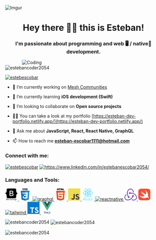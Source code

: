 ![Imgur](https://i.imgur.com/UXEzj8S.png)
<h1 align="center">Hey there 🖖🏻 this is Esteban!</h1>
<h3 align="center">I'm passionate about programming and web 🖥 / native📱 development.</h3>

<img align="right" alt="Coding" width="450" src="https://i.pinimg.com/originals/e8/f4/53/e8f453469a3ec97ecd354df465d73913.gif" >

<p align="left"> <img src="https://komarev.com/ghpvc/?username=estebancoder2054&label=Profile%20views&color=0e75b6&style=plastic" alt="estebancoder2054" /> </p>

<p align="left"> <a href="https://twitter.com/estebescobar" target="blank"><img src="https://img.shields.io/twitter/follow/estebescobar?logo=twitter&style=for-the-badge" alt="estebescobar" /></a> </p>

- 🔭 I’m currently working on [Mesh Communities](https://www.meshcommunities.us/)

- 🌱 I’m currently learning **iOS development (Swift)**

- 👯 I’m looking to collaborate on **Open source projects**

- 👨‍💻 You can take a look at my portfolio [https://esteban-dev-portfolio.netlify.app/](https://esteban-dev-portfolio.netlify.app/)

- 💬 Ask me about **JavaScript, React, React Native, GraphQL**

- 📫 How to reach me **esteban-escobar1111@hotmail.com**

<h3 align="left">Connect with me:</h3>
<p align="left">
<a href="https://twitter.com/estebescobar" target="blank"><img align="center" src="https://raw.githubusercontent.com/rahuldkjain/github-profile-readme-generator/master/src/images/icons/Social/twitter.svg" alt="estebescobar" height="30" width="40" /></a>
<a href="https://linkedin.com/in/https://www.linkedin.com/in/estebanescobar2054/" target="blank"><img align="center" src="https://raw.githubusercontent.com/rahuldkjain/github-profile-readme-generator/master/src/images/icons/Social/linked-in-alt.svg" alt="https://www.linkedin.com/in/estebanescobar2054/" height="30" width="40" /></a>
</p>

<h3 align="left">Languages and Tools:</h3>
<p align="left"> <a href="https://getbootstrap.com" target="_blank" rel="noreferrer"> <img src="https://raw.githubusercontent.com/devicons/devicon/master/icons/bootstrap/bootstrap-plain-wordmark.svg" alt="bootstrap" width="40" height="40"/> </a> <a href="https://www.w3schools.com/css/" target="_blank" rel="noreferrer"> <img src="https://raw.githubusercontent.com/devicons/devicon/master/icons/css3/css3-original-wordmark.svg" alt="css3" width="40" height="40"/> </a> <a href="https://graphql.org" target="_blank" rel="noreferrer"> <img src="https://www.vectorlogo.zone/logos/graphql/graphql-icon.svg" alt="graphql" width="40" height="40"/> </a> <a href="https://www.w3.org/html/" target="_blank" rel="noreferrer"> <img src="https://raw.githubusercontent.com/devicons/devicon/master/icons/html5/html5-original-wordmark.svg" alt="html5" width="40" height="40"/> </a> <a href="https://developer.mozilla.org/en-US/docs/Web/JavaScript" target="_blank" rel="noreferrer"> <img src="https://raw.githubusercontent.com/devicons/devicon/master/icons/javascript/javascript-original.svg" alt="javascript" width="40" height="40"/> </a> <a href="https://reactjs.org/" target="_blank" rel="noreferrer"> <img src="https://raw.githubusercontent.com/devicons/devicon/master/icons/react/react-original-wordmark.svg" alt="react" width="40" height="40"/> </a> <a href="https://reactnative.dev/" target="_blank" rel="noreferrer"> <img src="https://reactnative.dev/img/header_logo.svg" alt="reactnative" width="40" height="40"/> </a> <a href="https://redux.js.org" target="_blank" rel="noreferrer"> <img src="https://raw.githubusercontent.com/devicons/devicon/master/icons/redux/redux-original.svg" alt="redux" width="40" height="40"/> </a> <a href="https://developer.apple.com/swift/" target="_blank" rel="noreferrer"> <img src="https://raw.githubusercontent.com/devicons/devicon/master/icons/swift/swift-original.svg" alt="swift" width="40" height="40"/> </a> <a href="https://tailwindcss.com/" target="_blank" rel="noreferrer"> <img src="https://www.vectorlogo.zone/logos/tailwindcss/tailwindcss-icon.svg" alt="tailwind" width="40" height="40"/> </a> <a href="https://www.typescriptlang.org/" target="_blank" rel="noreferrer"> <img src="https://raw.githubusercontent.com/devicons/devicon/master/icons/typescript/typescript-original.svg" alt="typescript" width="40" height="40"/> </a> <a href="https://vuejs.org/" target="_blank" rel="noreferrer"> <img src="https://raw.githubusercontent.com/devicons/devicon/master/icons/vuejs/vuejs-original-wordmark.svg" alt="vuejs" width="40" height="40"/> </a> </p>

<p><img align="left" src="https://github-readme-stats.vercel.app/api/top-langs?username=estebancoder2054&show_icons=true&theme=highcontrast&locale=en&layout=compact" alt="estebancoder2054" /></p>

<p>&nbsp;<img align="center" src="https://github-readme-stats.vercel.app/api?username=estebancoder2054&show_icons=true&theme=highcontrast&locale=en" alt="estebancoder2054" /></p>

<p><img align="center" src="https://github-readme-streak-stats.herokuapp.com/?user=estebancoder2054&theme=highcontrast" alt="estebancoder2054" /></p>
